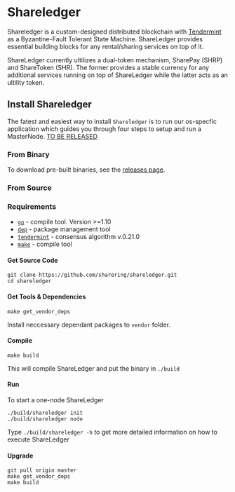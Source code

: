 # Shareledger #

Shareledger is a custom-designed distributed blockchain with [Tendermint](https://github.com/tendermint/tendermint) as a Byzantine-Fault Tolerant State Machine. ShareLedger provides essential building blocks for any rental/sharing services on top of it.

ShareLedger currently ultilizes a dual-token mechanism, SharePay (SHRP) and ShareToken (SHR). The former provides a stable currency for any additional services running on top of ShareLedger while the latter acts as an ultility token.


## Install Shareledger ##

The fatest and easiest way to install `Shareledger` is to run our os-specfic application which guides you through four steps to setup and run a MasterNode. [TO BE RELEASED](https://sharering.network)


### From Binary

To download pre-built binaries, see the [releases page](https://github.com/sharering/shareledger/releases).


### From Source

### Requirements ##

* [`go`](https://golang.org/doc/install) - compile tool. Version >=1.10
* [`dep`](https://github.com/golang/dep) - package management tool
* [`tendermint`](https://github.com/tendermint/tendermint) - consensus algorithm v.0.21.0
* [`make`](https://www.gnu.org/software/make/) -  compile tool


#### Get Source Code

```
git clone https://github.com/sharering/shareledger.git
cd shareledger
```


#### Get Tools & Dependencies

```
make get_vendor_deps
```

Install neccessary dependant packages to `vendor` folder.


#### Compile
```
make build
```

This will compile ShareLedger and put the binary in `./build`


#### Run

To start a one-node ShareLedger
```
./build/shareledger init
./build/shareledger node
```

Type `./build/shareledger -h` to get more detailed information on how to execute ShareLedger


#### Upgrade
```
git pull origin master
make get_vendor_deps
make build
```

